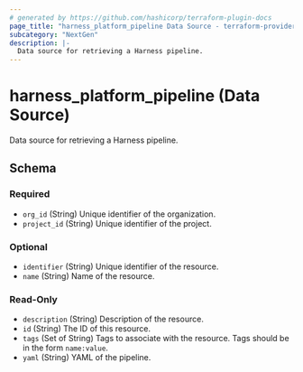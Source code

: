 ```yaml
---
# generated by https://github.com/hashicorp/terraform-plugin-docs
page_title: "harness_platform_pipeline Data Source - terraform-provider-harness"
subcategory: "NextGen"
description: |-
  Data source for retrieving a Harness pipeline.
---
```


# harness_platform_pipeline (Data Source)

Data source for retrieving a Harness pipeline.



<!-- schema generated by tfplugindocs -->
## Schema

### Required

- `org_id` (String) Unique identifier of the organization.
- `project_id` (String) Unique identifier of the project.

### Optional

- `identifier` (String) Unique identifier of the resource.
- `name` (String) Name of the resource.

### Read-Only

- `description` (String) Description of the resource.
- `id` (String) The ID of this resource.
- `tags` (Set of String) Tags to associate with the resource. Tags should be in the form `name:value`.
- `yaml` (String) YAML of the pipeline.


